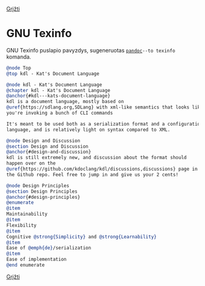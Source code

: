 <!-- markdownlint-disable-next-line MD041 -->
[Grįžti](../index.md)

# GNU Texinfo

GNU Texinfo puslapio pavyzdys, sugeneruotas [`pandoc`](https://pandoc.org/)`--to texinfo` komanda.

```texinfo
@node Top
@top kdl - Kat's Document Language

@node kdl - Kat's Document Language
@chapter kdl - Kat's Document Language
@anchor{#kdl---kats-document-language}
kdl is a document language, mostly based on
@uref{https://sdlang.org,SDLang} with xml-like semantics that looks like
you're invoking a bunch of CLI commands

It's meant to be used both as a serialization format and a configuration
language, and is relatively light on syntax compared to XML.

@node Design and Discussion
@section Design and Discussion
@anchor{#design-and-discussion}
kdl is still extremely new, and discussion about the format should
happen over on the
@uref{https://github.com/kdoclang/kdl/discussions,discussions} page in
the Github repo. Feel free to jump in and give us your 2 cents!

@node Design Principles
@section Design Principles
@anchor{#design-principles}
@enumerate 
@item
Maintainability
@item
Flexibility
@item
Cognitive @strong{Simplicity} and @strong{Learnability}
@item
Ease of @emph{de}/serialization
@item
Ease of implementation
@end enumerate
```

[Grįžti](../index.md)
